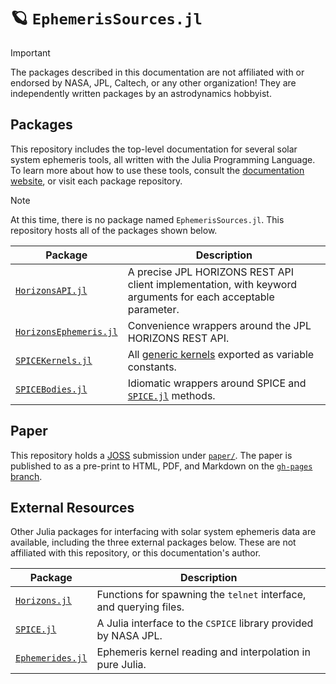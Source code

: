 # 🪐 `EphemerisSources.jl`

> [!IMPORTANT]
>
> The packages described in this documentation are not affiliated with or
> endorsed by NASA, JPL, Caltech, or any other organization! They are
> independently written packages by an astrodynamics hobbyist.

## Packages

This repository includes the top-level documentation for several solar system
ephemeris tools, all written with the Julia Programming Language. To learn
more about how to use these tools, consult the
[documentation website](https://ephemeris.loopy.codes), or visit each package
repository.

> [!NOTE]
>
> At this time, there is no package named `EphemerisSources.jl`. This repository
> hosts all of the packages shown below.

| Package                                                                  | Description                                                                                                  |
| ------------------------------------------------------------------------ | ------------------------------------------------------------------------------------------------------------ |
| [`HorizonsAPI.jl`](https://github.com/cadojo/HorizonsAPI.jl)             | A precise JPL HORIZONS REST API client implementation, with keyword arguments for each acceptable parameter. |
| [`HorizonsEphemeris.jl`](https://github.com/cadojo/HorizonsEphemeris.jl) | Convenience wrappers around the JPL HORIZONS REST API.                                                       |
| [`SPICEKernels.jl`](https://github.com/cadojo/SPICEKernels.jl)           | All [generic kernels](https://naif.jpl.nasa.gov/naif/data_generic.html) exported as variable constants.      |
| [`SPICEBodies.jl`](https://github.com/cadojo/SPICEBodies.jl)             | Idiomatic wrappers around SPICE and [`SPICE.jl`](https://github.com/JuliaAstro/SPICE.jl) methods.            |

## Paper

This repository holds a [JOSS](https://joss.theoj.org) submission under
[`paper/`](paper/paper.md). The paper is published to as a pre-print to
HTML, PDF, and Markdown on the [`gh-pages` branch](https://ephemeris.loopy.codes/paper).

## External Resources

Other Julia packages for interfacing with solar system ephemeris data are
available, including the three external packages below. These are not affiliated
with this repository, or this documentation's author.

| Package                                                                       | Description                                                        |
| ----------------------------------------------------------------------------- | ------------------------------------------------------------------ |
| [`Horizons.jl`](https://github.com/PerezHz/HORIZONS.jl)                       | Functions for spawning the `telnet` interface, and querying files. |
| [`SPICE.jl`](https://github.com/JuliaAstro/SPICE.jl)                          | A Julia interface to the `CSPICE` library provided by NASA JPL.    |
| [`Ephemerides.jl`](https://github.com/JuliaSpaceMissionDesign/Ephemerides.jl) | Ephemeris kernel reading and interpolation in pure Julia.          |
